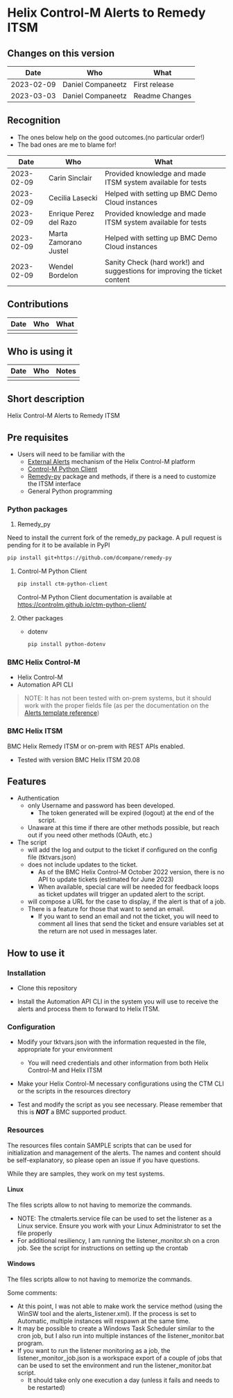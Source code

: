 # Helix Control-M Alerts to Remedy ITSM

## Changes on this version

| Date | Who | What |
| - | - | - |
| 2023-02-09 | Daniel Companeetz | First release |
| 2023-03-03 | Daniel Companeetz | Readme Changes |

## Recognition

* The ones below help on the good outcomes.(no particular order!)
* The bad ones are me to blame for!

| Date | Who | What |
| - | - | - |
| 2023-02-09 | Carin Sinclair | Provided knowledge and made ITSM system available for tests |
| 2023-02-09 | Cecilia Lasecki | Helped with setting up BMC Demo Cloud instances |
| 2023-02-09 | Enrique Perez del Razo | Provided knowledge and made ITSM system available for tests |
| 2023-02-09 | Marta Zamorano Justel | Helped with setting up BMC Demo Cloud instances |
| 2023-02-09 | Wendel Bordelon | Sanity Check (hard work!) and suggestions for improving the ticket content |

## Contributions

| Date | Who | What |
| - | - | - |
|  |  |  |

## Who is using it

| Date | Who | Notes |
| - | - | - |
|  | |  |

## Short description

Helix Control-M Alerts to Remedy ITSM

## Pre requisites

* Users will need to be familiar with the
  * [External Alerts](https://docs.bmc.com/docs/saas-api/run-service-941879047.html#Runservice-alert_managementExternalAlertManagement) mechanism of the Helix Control-M platform
  * [Control-M Python Client](https://github.com/controlm/ctm-python-client)
  * [Remedy-py](https://github.com/dcompane/remedy-py) package and methods, if there is a need to customize the ITSM interface
  * General Python programming
  
### Python packages

1. Remedy_py

Need to install the current fork of the remedy_py package. A pull request is pending for it to be available in PyPI

   ```bash
   pip install git+https://github.com/dcompane/remedy-py
   ```

1. Control-M Python Client

   ```bash
   pip install ctm-python-client
   ```

   Control-M Python Client documentation is available at <https://controlm.github.io/ctm-python-client/>

1. Other packages

   * dotenv

      ```bash
      pip install python-dotenv
      ```

### BMC Helix Control-M

* Helix Control-M
* Automation API CLI

> NOTE: It has not been tested with on-prem systems, but it should work with the proper fields file (as per the documentation on the [Alerts template reference](https://docs.bmc.com/docs/display/ctmSaaSAPI/Alerts+Template+reference))

### BMC Helix ITSM

BMC Helix Remedy ITSM or on-prem with REST APIs enabled.

* Tested with version BMC Helix ITSM 20.08

## Features

* Authentication
  * only Username and password has been developed.
    * The token generated will be expired (logout) at the end of the script.
  * Unaware at this time if there are other methods possible, but reach out if you need other methods (OAuth, etc.)
* The script
  * will add the log and output to the ticket if configured on the config file (tktvars.json)
  * does not include updates to the ticket.
    * As of the BMC Helix Control-M October 2022 version, there is no API to update tickets (estimated for June 2023)
    * When available, special care will be needed for feedback loops as ticket updates will trigger an updated alert to the script.
  * will compose a URL for the case to display, if the alert is that of a job.
  * There is a feature for those that want to send an email.
    * If you want to send an email and not the ticket, you will need to comment all lines that send the ticket and ensure variables set at the return are not used in messages later.

## How to use it

### Installation

* Clone this repository

* Install the Automation API CLI in the system you will use to receive the alerts and process them to forward to Helix ITSM.

### Configuration

* Modify your tktvars.json with the information requested in the file, appropriate for your environment
  * You will need credentials and other information from both Helix Control-M and Helix ITSM

* Make your Helix Control-M necessary configurations using the CTM CLI or the scripts in the resources directory

* Test and modify the script as you see necessary. Please remember that this is __*NOT*__ a BMC supported product.

### Resources

The resources files contain SAMPLE scripts that can be used for initialization and management of the alerts. The names and content should be self-explanatory, so please open an issue if you have questions.

While they are samples, they work on my test systems.

#### Linux

The files scripts allow to not having to memorize the commands.

* NOTE: The ctmalerts.service file can be used to set the listener as a Linux service. Ensure you work with your Linux Administrator to set the file properly
* For additional resiliency, I am running the listener_monitor.sh on a cron job. See the script for instructions on setting up the crontab

#### Windows

The files scripts allow to not having to memorize the commands.  

Some comments:

* At this point, I was not able to make work the service method (using the WinSW tool and the alerts_listener.xml). If the process is set to Automatic, multiple instances will respawn at the same time.
* It may be possible to create a Windows Task Scheduler similar to the cron job, but I also run into multiple instances of the listener_monitor.bat program.
* If you want to run the listener monitoring as a job, the listener_monitor_job.json is a workspace export of a couple of jobs that can be used to set the environment and run the listener_monitor.bat script.
  * It should take only one execution a day (unless it fails and needs to be restarted)

